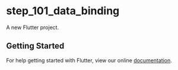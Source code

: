 # step_101_data_binding

A new Flutter project.

## Getting Started

For help getting started with Flutter, view our online
[documentation](https://flutter.io/).

